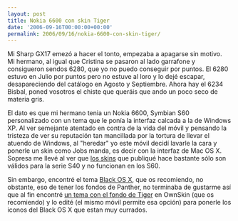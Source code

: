 ```yaml
---
layout: post
title: Nokia 6600 con skin Tiger
date: '2006-09-16T00:00:00+00:00'
permalink: 2006/09/16/nokia-6600-con-skin-tiger/
---
```

<img style="float:right; margin:0 0 10px 10px;" src="http://photos1.blogger.com/blogger2/4553/2422/320/nokia_6600_1.jpg" border="0" alt="" />Mi Sharp GX17 emezó a hacer el tonto, empezaba a apagarse sin motivo. Mi hermano, al igual que Cristina se pasaron al lado garrafone y consigueron sendos 6280, que yo no puedo conseguir por puntos. El 6280 estuvo en Julio por puntos pero no estuve al loro y lo dejé escapar, desapareciendo del catálogo en Agosto y Septiembre. Ahora hay el 6234 Bisbal, poned vosotros el chiste que queráis que ando un poco seco de materia gris.

El dato es que mi hermano tenia un Nokia 6600, Symbian S60 personalizado con un tema que le ponía la interfaz calcada a la de Windows XP. Al ver semejante atentado en contra de la vida del móvil y pensando la tristeza de ver su reputación tan mancillada por la tortura de llevar el atuendo de Windows, al "heredar" yo este móvil decidí lavarle la cara y ponerle un skin como Jobs manda, es decir con la interfaz de Mac OS X. Sopresa me llevé al ver que <a href="http://resistancefutile.blogspot.com/2006/07/tema-mac-os-x-para-mviles-nokia.html">los skins</a> que publiqué hace bastante sólo son válidos para la serie S40 y no funcionan en los S60.

Sin embargo, encontré el tema <a href="http://www.deviantart.com/deviation/37157987/?q=by%3Adepp07+in%3Acustomization%2Fcell%2Fthemes+sort%3Atime+-in%3Ascraps">Black OS X</a>, que os recomiendo, no obstante, eso de tener  los fondos de Panther, no terminaba de gustarme así que al fin encontré <a href="http://www.ownskin.com/theme_detail?t=54YH27Cq">un tema con el fondo de Tiger</a> en OwnSkin (que os recomiendo) y lo edité (el mismo móvil permite esa opción) para ponerle los iconos del Black OS X que estan muy currados.
